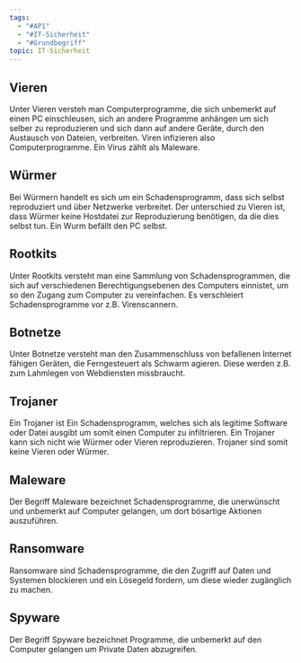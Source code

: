 ```yaml
---
tags:
  - "#AP1"
  - "#IT-Sicherheit"
  - "#Grundbegriff"
topic: IT-Sicherheit
---
```

## Vieren
Unter Vieren versteh man Computerprogramme, die sich unbemerkt auf einen PC einschleusen, sich an andere Programme anhängen um sich selber zu reproduzieren und sich dann auf andere Geräte, durch den Austausch von Dateien, verbreiten. Viren infizieren also Computerprogramme. Ein Virus zählt als Maleware.
## Würmer
Bei Würmern handelt es sich um ein Schadensprogramm, dass sich selbst reproduziert und über Netzwerke verbreitet.
Der unterschied zu Vieren ist, dass Würmer keine Hostdatei zur Reproduzierung benötigen, da die dies selbst tun.
Ein Wurm befällt den PC selbst.
## Rootkits
Unter Rootkits versteht man eine Sammlung von Schadensprogrammen, die sich auf verschiedenen Berechtigungsebenen des Computers einnistet, um so den Zugang zum Computer zu vereinfachen. Es verschleiert Schadensprogramme vor z.B. Virenscannern.

## Botnetze
Unter Botnetze versteht man den Zusammenschluss von befallenen Internet fähigen Geräten, die Ferngesteuert als Schwarm agieren.  Diese werden z.B. zum Lahmlegen von Webdiensten missbraucht.

## Trojaner
Ein Trojaner ist Ein Schadensprogramm, welches sich als legitime Software oder Datei ausgibt um somit einen Computer zu infiltrieren. Ein Trojaner kann sich nicht wie Würmer oder Vieren reproduzieren. Trojaner sind somit keine Vieren oder Würmer.

## Maleware
Der Begriff Maleware bezeichnet Schadensprogramme, die unerwünscht und unbemerkt auf Computer gelangen, um dort bösartige Aktionen auszuführen.

## Ransomware
Ransomware sind Schadensprogramme, die den Zugriff auf Daten und Systemen blockieren und ein Lösegeld fordern, um diese wieder zugänglich zu machen.


## Spyware
Der Begriff Spyware bezeichnet Programme, die unbemerkt auf den Computer gelangen um Private Daten abzugreifen.

##




